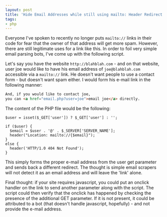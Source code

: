 ```yaml
---
layout: post
title: 'Hide Email Addresses while still using mailto: Header Redirect'
tags:
- php
---
```

Everyone I've spoken to recently no longer puts `mailto://` links in their code for fear that the owner of that address will get more spam.  However, there are still legitimate uses for a link like this.  In order to foil very simple email parsing bots, I've come up with the following script.

Let's say you have the website `http://blahblah.com` - and on that website, user joe would like to have his email address of `joe@blahblah.com` accessible via a `mailto://` link.  He doesn't want people to use a contact form - but doesn't want spam either.  I would form his e-mail link in the following manner:

```html
And, if you would like to contact joe, 
you can <a href="email.php?user=joe">email joe</a> directly.
```

The content of the PHP file would be the following:
    
```php?start_inline=1
$user = isset($_GET['user']) ? $_GET['user'] : '';

if ($user) {
  $email = $user . '@' . $_SERVER['SERVER_NAME'];
  header("Location: mailto://{$email}");
}
else {
  header('HTTP/1.0 404 Not Found');
}
```

This simply forms the proper e-mail address from the user get parameter and sends back a different redirect.  The thought is simple email scrapers will not detect it as an email address and will leave the 'link' alone.

Final thought: if your site requires javascript, you could put an onclick handler on the link to send another parameter along with the script.  The script could then verify that the onclick has happened by checking the presence of the additional GET parameter.  If it is not present, it could be attributed to a bot (that doesn't handle javascript, hopefully) - and not provide the e-mail address.

